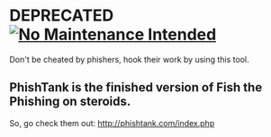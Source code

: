 # DEPRECATED  [![No Maintenance Intended](http://unmaintained.tech/badge.svg)](http://unmaintained.tech/)
Don't be cheated by phishers, hook their work by using this tool.

## PhishTank is the finished version of Fish the Phishing on steroids. 
So, go check them out: http://phishtank.com/index.php
